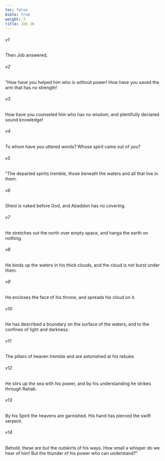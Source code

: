 ```yaml
---
toc: false
bible: true
weight: 3
title: Job 26
---
```




###### v1 
Then Job answered, 

###### v2 
"How have you helped him who is without power! How have you saved the arm that has no strength! 

###### v3 
How have you counseled him who has no wisdom, and plentifully declared sound knowledge! 

###### v4 
To whom have you uttered words? Whose spirit came out of you? 

###### v5 
"The departed spirits tremble, those beneath the waters and all that live in them. 

###### v6 
Sheol is naked before God, and Abaddon has no covering. 

###### v7 
He stretches out the north over empty space, and hangs the earth on nothing. 

###### v8 
He binds up the waters in his thick clouds, and the cloud is not burst under them. 

###### v9 
He encloses the face of his throne, and spreads his cloud on it. 

###### v10 
He has described a boundary on the surface of the waters, and to the confines of light and darkness. 

###### v11 
The pillars of heaven tremble and are astonished at his rebuke. 

###### v12 
He stirs up the sea with his power, and by his understanding he strikes through Rahab. 

###### v13 
By his Spirit the heavens are garnished. His hand has pierced the swift serpent. 

###### v14 
Behold, these are but the outskirts of his ways. How small a whisper do we hear of him! But the thunder of his power who can understand?"
